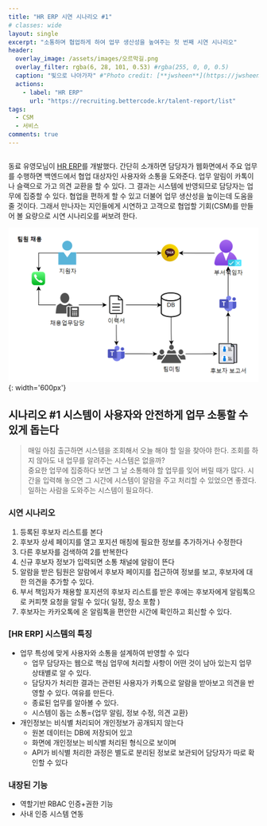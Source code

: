 ```yaml
---
title: "HR ERP 시연 시나리오 #1"
# classes: wide
layout: single
excerpt: "소통하며 협업하게 하여 업무 생산성을 높여주는 첫 번째 시연 시나리오"
header:
  overlay_image: /assets/images/오르막길.png
  overlay_filter: rgba(6, 28, 101, 0.53) #rgba(255, 0, 0, 0.5)
  caption: "빛으로 나아가자" #"Photo credit: [**jwsheen**](https://jwsheen.github.io)"
  actions:
    - label: "HR ERP"
      url: "https://recruiting.bettercode.kr/talent-report/list"
tags: 
  - CSM
  - 서비스
comments: true
---
```


```이 글의 독자는 누구인가? 이 글의 주제는 무엇인가? 나는 왜 이 글을 쓰는가?
```

동료 유영모님이 [HR ERP](https://recruiting.bettercode.kr)를 개발했다. 간단히 소개하면 담당자가 웹화면에서 주요 업무를 수행하면 백엔드에서 협업 대상자인 사용자와 소통을 도와준다. 업무 알림이 카톡이나 슬랙으로 가고 의견 교환을 할 수 있다. 그 결과는 시스템에 반영되므로 담당자는 업무에 집중할 수 있다. 협업을 편하게 할 수 있고 더불어 업무 생산성을 높이는데 도움을 줄 것이다. 그래서 만나자는 지인들에게 시연하고 고객으로 협업할 기회(CSM)를 만들어 볼 요량으로 시연 시나리오를 써보려 한다.


![채용팀](/assets/images/팀원-채용-시나리오.png){: width='600px'}

## 시나리오 #1 시스템이 사용자와 안전하게 업무 소통할 수 있게 돕는다

> 매일 아침 출근하면 시스템을 조회해서 오늘 해야 할 일을 찾아야 한다. 조회를 하지 않아도 내 업무를 알려주는 시스템은 없을까?  
> 중요한 업무에 집중하다 보면 그 날 소통해야 할 업무를 잊어 버릴 때가 많다. 시간을 입력해 놓으면 그 시간에 시스템이 알람을 주고  처리할 수 있었으면 좋겠다. 일하는 사람을 도와주는 시스템이 필요하다.

### 시연 시나리오
1. 등록된 후보자 리스트를 본다
2. 후보자 상세 페이지를 열고 포지션 매칭에 필요한 정보를 추가하거나 수정한다
3. 다른 후보자를 검색하여 2를 반복한다
4. 신규 후보자 정보가 입력되면 소통 채널에 알람이 뜬다
5. 알람을 받은 팀원은 알람에서 후보자 페이지를 접근하여 정보를 보고, 후보자에 대한 의견을 추가할 수 있다.
6. 부서 책임자가 채용할 포지션의 후보자 리스트를 받은 후에는 후보자에게 알림톡으로 커피챗 요청을 알릴 수 있다( 일정, 장소 포함 ) 
7. 후보자는 카카오톡에 온 알림톡을 편안한 시간에 확인하고 회신할 수 있다.

### [HR ERP] 시스템의 특징
* 업무 특성에 맞게 사용자와 소통을 설계하여 반영할 수 있다
  * 업무 담당자는 웹으로 핵심 업무에 처리할 사항이 어떤 것이 남아 있는지 업무 상태별로 알 수 있다.
  * 담당자가 처리한 결과는 관련된 사용자가 카톡으로 알람을 받아보고 의견을 반영할 수 있다. 여유를 만든다.
  * 종료된 업무를 알아볼 수 있다. 
  * 시스템이 돕는 소통={업무 알림, 정보 수정, 의견 교환} 
* 개인정보는 비식별 처리되어 개인정보가 공개되지 않는다
  * 원본 데이터는 DB에 저장되어 있고
  * 화면에 개인정보는 비식별 처리된 형식으로 보이며
  * API가 비식별 처리한 과정은 별도로 분리된 정보로 보관되어 담당자가 따로 확인할 수 있다

### 내장된 기능
* 역할기반 RBAC 인증+권한 기능
* 사내 인증 시스템 연동
